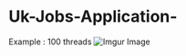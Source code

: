 # Uk-Jobs-Application-


Example : 100 threads
![Imgur Image](https://media.giphy.com/media/TJygipvwvTGLVGN33b/giphy.gif)
